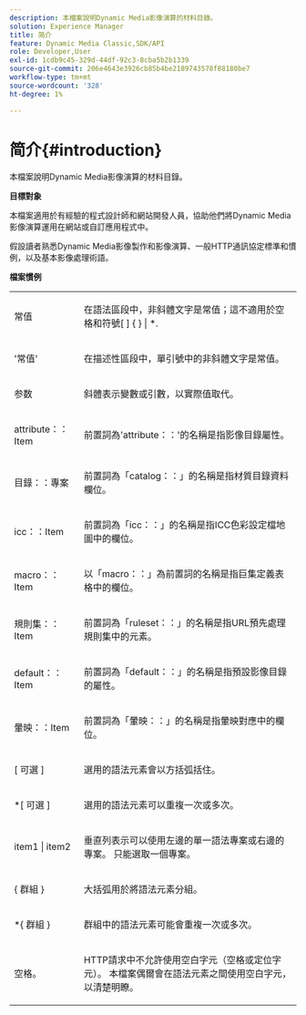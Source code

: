 ```yaml
---
description: 本檔案說明Dynamic Media影像演算的材料目錄。
solution: Experience Manager
title: 简介
feature: Dynamic Media Classic,SDK/API
role: Developer,User
exl-id: 1cdb9c45-329d-44df-92c3-8cba5b2b1339
source-git-commit: 206e4643e3926cb85b4be2189743578f88180be7
workflow-type: tm+mt
source-wordcount: '328'
ht-degree: 1%

---
```


# 简介{#introduction}

本檔案說明Dynamic Media影像演算的材料目錄。

**目標對象**

本檔案適用於有經驗的程式設計師和網站開發人員，協助他們將Dynamic Media影像演算運用在網站或自訂應用程式中。

假設讀者熟悉Dynamic Media影像製作和影像演算、一般HTTP通訊協定標準和慣例，以及基本影像處理術語。

**檔案慣例**

<table id="simpletable_E96BA470B3CE4266A9E6ED0440A56C40"> 
 <tr class="strow"> 
  <td class="stentry"> <p>常值 </p> </td> 
  <td class="stentry"> <p>在語法區段中，非斜體文字是常值；這不適用於空格和符號[ ] { } | *. </p> </td> 
 </tr> 
 <tr class="strow"> 
  <td class="stentry"> <p>'常值' </p> </td> 
  <td class="stentry"> <p>在描述性區段中，單引號中的非斜體文字是常值。 </p> </td> 
 </tr> 
 <tr class="strow"> 
  <td class="stentry"> <p> <span class="varname"> 参数 </span> </p> </td> 
  <td class="stentry"> <p>斜體表示變數或引數，以實際值取代。 </p> </td> 
 </tr> 
 <tr class="strow"> 
  <td class="stentry"> <p> <span class="codeph"> attribute：：Item </span> </p> </td> 
  <td class="stentry"> <p>前置詞為'attribute：：'的名稱是指影像目錄屬性。 </p> </td> 
 </tr> 
 <tr class="strow"> 
  <td class="stentry"> <span class="codeph"> 目錄：：專案 </span> </td> 
  <td class="stentry"> <p>前置詞為「catalog：：」的名稱是指材質目錄資料欄位。 </p> </td> 
 </tr> 
 <tr class="strow"> 
  <td class="stentry"> <p> <span class="codeph"> icc：：Item </span> </p> </td> 
  <td class="stentry"> <p>前置詞為「icc：：」的名稱是指ICC色彩設定檔地圖中的欄位。 </p> </td> 
 </tr> 
 <tr class="strow"> 
  <td class="stentry"> <p> <span class="codeph"> macro：：Item </span> </p> </td> 
  <td class="stentry"> <p>以「macro：：」為前置詞的名稱是指巨集定義表格中的欄位。 </p> </td> 
 </tr> 
 <tr class="strow"> 
  <td class="stentry"> <p> <span class="codeph"> 規則集：：Item </span> </p> </td> 
  <td class="stentry"> <p>前置詞為「ruleset：：」的名稱是指URL預先處理規則集中的元素。 </p> </td> 
 </tr> 
 <tr class="strow"> 
  <td class="stentry"> <p> <span class="codeph"> default：：Item </span> </p> </td> 
  <td class="stentry"> <p>前置詞為「default：：」的名稱是指預設影像目錄的屬性。 </p> </td> 
 </tr> 
 <tr class="strow"> 
  <td class="stentry"> <p> <span class="codeph"> 暈映：：Item </span> </p> </td> 
  <td class="stentry"> <p>前置詞為「暈映：：」的名稱是指暈映對應中的欄位。 </p> </td> 
 </tr> 
 <tr class="strow"> 
  <td class="stentry"> <p>[ <span class="varname"> 可選 </span> ] </p> </td> 
  <td class="stentry"> <p>選用的語法元素會以方括弧括住。 </p> </td> 
 </tr> 
 <tr class="strow"> 
  <td class="stentry"> <p>*[ <span class="varname"> 可選 </span> ] </p> </td> 
  <td class="stentry"> <p>選用的語法元素可以重複一次或多次。 </p> </td> 
 </tr> 
 <tr class="strow"> 
  <td class="stentry"> <p> <span class="varname"> item1 </span>| <span class="varname"> item2 </span> </p> </td> 
  <td class="stentry"> <p>垂直列表示可以使用左邊的單一語法專案或右邊的專案。 只能選取一個專案。 </p> </td> 
 </tr> 
 <tr class="strow"> 
  <td class="stentry"> <p>{ <span class="varname"> 群組 </span> } </p> </td> 
  <td class="stentry"> <p>大括弧用於將語法元素分組。 </p> </td> 
 </tr> 
 <tr class="strow"> 
  <td class="stentry"> <p>*{ <span class="varname"> 群組 </span> } </p> </td> 
  <td class="stentry"> <p>群組中的語法元素可能會重複一次或多次。 </p> </td> 
 </tr> 
 <tr class="strow"> 
  <td class="stentry"> <p>空格。 </p> </td> 
  <td class="stentry"> <p>HTTP請求中不允許使用空白字元（空格或定位字元）。 本檔案偶爾會在語法元素之間使用空白字元，以清楚明瞭。 </p> </td> 
 </tr> 
</table>
